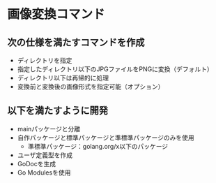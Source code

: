 # 画像変換コマンド

## 次の仕様を満たすコマンドを作成
- ディレクトリを指定
- 指定したディレクトリ以下のJPGファイルをPNGに変換（デフォルト）
- ディレクトリ以下は再帰的に処理
- 変換前と変換後の画像形式を指定可能（オプション）

## 以下を満たすように開発
- mainパッケージと分離
- 自作パッケージと標準パッケージと準標準パッケージのみを使用
  - 準標準パッケージ：golang.org/x以下のパッケージ
- ユーザ定義型を作成
- GoDocを生成
- Go Modulesを使用